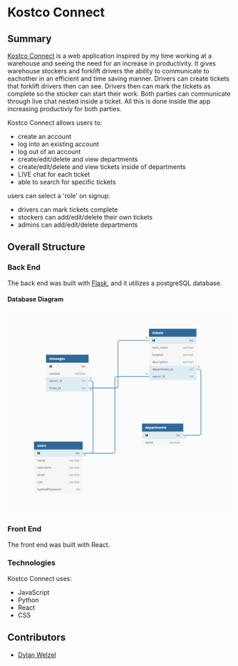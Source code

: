 # Kostco Connect

## Summary
[Kostco Connect](https://kostcoconnect.herokuapp.com/) is a web application inspired by my time working at a warehouse and seeing the need for an increase in productivity. It gives warehouse stockers and forklift drivers the ability to communicate to eachother in an efficient and time saving manner. Drivers can create tickets that forklift drivers then can see. Drivers then can mark the tickets as complete so the stocker can start their work. Both parties can communicate through live chat nested inside a ticket. All this is done inside the app increasing productiviy for both parties. 

Kostco Connect allows users to:
* create an account
* log into an existing account
* log out of an account
* create/edit/delete and view departments
* create/edit/delete and view tickets inside of departments
* LIVE chat for each ticket
* able to search for specific tickets

users can select a 'role' on signup:
* drivers can mark tickets complete
* stockers can add/edit/delete their own tickets
* admins can add/edit/delete departments

## Overall Structure
### Back End
The back end was built with [Flask](https://flask.palletsprojects.com/en/2.0.x/), and it utilizes a postgreSQL database.

#### Database Diagram
![Database Diagram](https://github.com/DylanWelzel/Costco-Connect/blob/main/react-app/public/Screen%20Shot%202022-01-18%20at%2011.22.50%20AM.png)

### Front End
The front end was built with React.

### Technologies
Kostco Connect uses:
* JavaScript
* Python
* React
* CSS


## Contributors
* [Dylan Welzel](https://github.com/DylanWelzel)

























